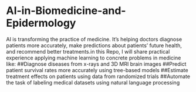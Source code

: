 # AI-in-Biomedicine-and-Epidermology
 
AI is transforming the practice of medicine. It’s helping doctors diagnose patients more accurately, make predictions about patients’ future health, and recommend better treatments.in this Repo, I will share  practical experience applying machine learning to concrete problems in medicine like:
##Diagnose diseases from x-rays and 3D MRI brain images 
##Predict patient survival rates more accurately using tree-based models
##Estimate treatment effects on patients using data from randomized trials 
##Automate the task of labeling medical datasets using natural language processing
